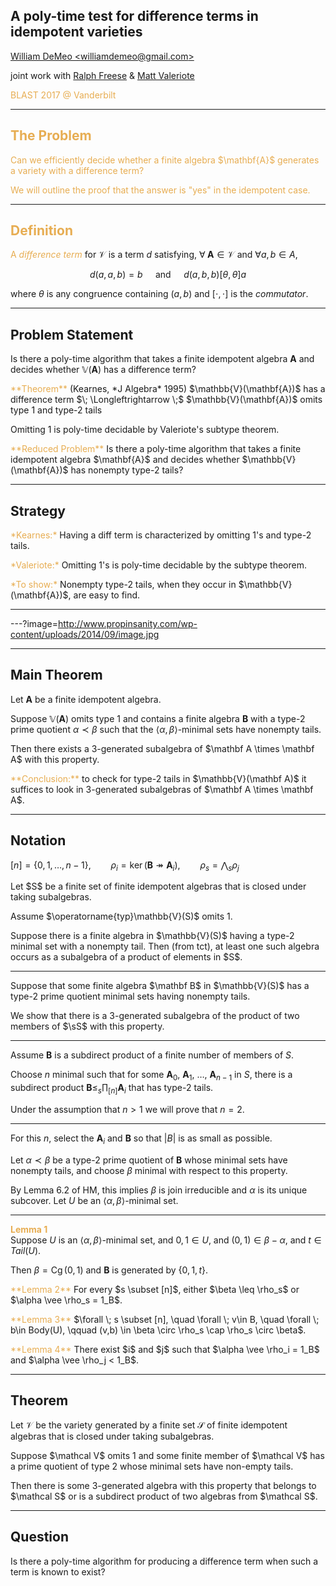 ## A poly-time test for difference terms in idempotent varieties

[William DeMeo &lt;williamdemeo@gmail.com&gt;](mailto:williamdemeo@gmail.com)  

joint work with 
[Ralph Freese](mailto:ralph@math.hawaii.edu)
& [Matt Valeriote](mailto:matt@math.mcmaster.ca)

<a style="color:#e7ad52">BLAST 2017 @ Vanderbilt<a style="color:#e7ad52">

---

## The Problem

<p class="fragment" align="left">
Can we efficiently decide whether a finite algebra $\mathbf{A}$ generates a variety with a difference term? </p>

<p class="fragment" align="left">
We will outline the proof that the answer is "yes" in the idempotent case. </p>

---

## Definition

A <a style="color:#e7ad52"><i>difference term</i></a> for $\mathcal{V}$ is a term $d$ satisfying, $\forall \; \mathbf A \in \mathcal V$ and $\forall a, b \in A$, 

$$d(a,a,b) = b \quad \text{ and } \quad
d(a,b,b) \mathrel{[\theta, \theta]} a$$

where $\theta$ is any congruence containing $(a,b)$ and $[\cdot, \cdot]$ is the *commutator*.

---

## Problem Statement

Is there a poly-time algorithm that takes a finite
idempotent algebra $\mathbf{A}$ and decides 
whether $\mathbb{V}(\mathbf{A})$ has a difference term?

<div class="fragment" align="left"><a style="color:#e7ad52">**Theorem**</a> (Kearnes, *J Algebra* 1995)   
$\mathbb{V}(\mathbf{A})$ has a difference term
$\; \Longleftrightarrow \;$  $\mathbb{V}(\mathbf{A})$ omits type 1 and type-2 tails
</div>

<p class="fragment" align="left">
Omitting 1 is poly-time decidable by Valeriote's subtype theorem.
</p>

<p class="fragment" align="left">
<a style="color:#e7ad52">**Reduced Problem**</a>   
Is there a poly-time algorithm that takes a finite 
idempotent algebra $\mathbf{A}$ and decides whether 
$\mathbb{V}(\mathbf{A})$ has nonempty type-2 tails?
</p>

---

## Strategy

<p class="fragment" align="left">
<a style="color:#e7ad52">*Kearnes:*</a>
Having a diff term is characterized by omitting 1's and type-2 tails.
</p>

<p class="fragment" align="left">
<a style="color:#e7ad52">*Valeriote:*</a>
Omitting 1's is poly-time decidable by the subtype theorem.
</p>

<p class="fragment" align="left">
<a style="color:#e7ad52">*To show:*</a> 
Nonempty type-2 tails, when they occur in $\mathbb{V}(\mathbf{A})$, 
are easy to find.
</p>

---

---?image=http://www.propinsanity.com/wp-content/uploads/2014/09/image.jpg

---

## Main Theorem

Let $\mathbf A$ be a finite idempotent algebra.

Suppose $\mathbb{V}(\mathbf A)$ omits type 1 and contains a finite algebra $\mathbf{B}$ with a type-2 prime quotient $\alpha \prec \beta$ such that the $\langle \alpha, \beta \rangle$-minimal sets have nonempty tails.

<p class="fragment" align="left">
Then there exists a 3-generated subalgebra of $\mathbf A \times \mathbf A$
with this property. </p>
  
<p class="fragment" align="left">
<a style="color:#e7ad52">**Conclusion:**</a>
to check for type-2 tails in $\mathbb{V}(\mathbf A)$ it suffices to look in 3-generated subalgebras of $\mathbf A \times \mathbf A$.
</p>

---

## Notation

$[n] = \{ 0, 1, \dots, n-1 \}, \qquad
\rho_i = \operatorname{ker} (\mathbf B \twoheadrightarrow \mathbf A_i), \qquad \rho_s = \bigwedge_s \rho_j$

<p class="fragment" align="left">
Let $S$ be a finite set of finite idempotent algebras that is closed 
under taking subalgebras. 
</p>

<p class="fragment" align="left">
Assume $\operatorname{typ}\mathbb{V}(S)$ omits 1.
</p>

<p class="fragment" align="left">
Suppose there is a finite algebra in $\mathbb{V}(S)$ having a type-2
minimal set with a nonempty tail.
Then (from tct), at least one such algebra occurs as a 
subalgebra of a product of elements in $S$.
</p>

---

<p class="fragment" align="left">
Suppose that some finite algebra
$\mathbf B$ in $\mathbb{V}(S)$ has a type-2 prime quotient minimal sets having nonempty tails. 

We show that there is a 3-generated subalgebra of the product of two members of $\sS$ with this property.
</p>

---

Assume $\mathbf B$ is a subdirect
product of a finite number of members of $S$. 

Choose $n$ minimal such that for
some $\mathbf{A}_0$, $\mathbf{A}_1$, $\dots$, $\mathbf{A}_{n-1}$ in $S$, there is a subdirect product $\mathbf{B} \leq_s \prod_{[n]} \mathbf{A}_i$
that has type-2 tails.

Under the assumption that $n > 1$ we will prove that $n = 2$.

---

For this $n$, select the $\mathbf{A}_i$ and $\mathbf{B}$ so that $|B|$ is as small as possible.

Let $\alpha \prec \beta$ be a type-2 prime quotient of $\mathbf B$ 
whose minimal sets have nonempty tails, and choose $\beta$ minimal with respect to this property.

By Lemma 6.2 of HM, this implies $\beta$ is join 
irreducible and $\alpha$ is its unique subcover.
Let $U$ be an $\langle \alpha, \beta \rangle$-minimal set. 

---

<a style="color:#e7ad52">**Lemma 1**</a>  
Suppose $U$ is an $\langle \alpha, \beta \rangle$-minimal set, and $0, 1 \in U$, 
and $(0,1) \in \beta - \alpha$, and
$t \in Tail(U)$.

Then $\beta = \operatorname{Cg}(0,1)$ and $\mathbf B$ is generated by $\{0, 1, t\}$.

<p class="fragment" align="left">
<a style="color:#e7ad52">**Lemma 2**</a>  
For every $s \subset [n]$,
  either $\beta \leq \rho_s$ or $\alpha \vee \rho_s = 1_B$.
</p>

<p class="fragment" align="left">
<a style="color:#e7ad52">**Lemma 3**</a>  
$\forall \; s \subset [n], \quad
\forall \; v\in B, \quad \forall \; b\in Body(U), \qquad (v,b) \in \beta \circ \rho_s \cap \rho_s \circ \beta$.
</p>

<p class="fragment" align="left">
<a style="color:#e7ad52">**Lemma 4**</a>  
There exist $i$ and $j$ such that $\alpha \vee \rho_i = 1_B$ and $\alpha \vee \rho_j < 1_B$.
</p>


---

## Theorem

Let $\mathcal V$ be the variety generated by a finite set $\mathcal S$ of finite idempotent algebras that is closed under taking subalgebras. 

<p class="fragment" align="left">
Suppose $\mathcal V$ omits 1 and some finite member of $\mathcal V$ has a prime quotient of type 2 whose minimal sets have non-empty tails.
</p>

<p class="fragment" align="left">
Then there is some 3-generated algebra with this property that belongs to $\mathcal S$ or is a subdirect product of two algebras from $\mathcal S$. 
</p>

---

## Question

Is there a poly-time algorithm for producing a difference term when such a term is known to exist?